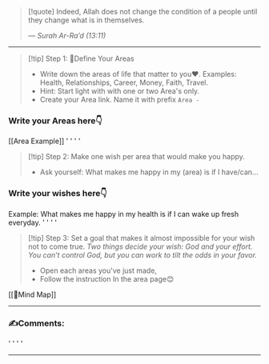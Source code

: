 
>[!quote] Indeed, Allah does not change the condition of a people until they change what is in themselves.
>
>— _Surah Ar-Ra’d (13:11)_

___

>[!tip] Step 1: 🌱Define Your Areas
>- Write down the areas of life that matter to you❤️. Examples: Health, Relationships, Career, Money, Faith, Travel. 
>- Hint: Start light with with one or two Area's only.
>- Create your Area link. Name it with prefix `Area - `
### Write your Areas here👇
[[Area Example]]
'
'
'
'
>[!tip] Step 2: Make one wish per area that would make you happy.
>- Ask yourself: What makes me happy in my (area) is if I have/can...
### Write your wishes here👇
Example: What makes me happy in my health is if I can wake up fresh everyday. 
'
'
'
'
>[!tip] Step 3: Set a goal that makes it almost impossible for your wish not to come true. 
>*Two things decide your wish: God and your effort. You can’t control God, but you can work to tilt the odds in your favor.*
>- Open  each areas you've just made,
>- Follow the instruction In the area page😊

[[🧠Mind Map]]
___
### ✍️Comments:
'
'
'
'
___



